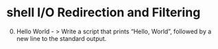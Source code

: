 # shell I/O Redirection and Filtering
0. Hello World - > Write a script that prints “Hello, World”, followed by a new line to the standard output.
